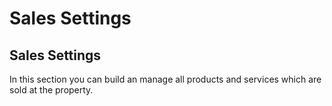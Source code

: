 # Sales Settings

## Sales Settings

In this section you can build an manage all products and services which are sold at the property.

